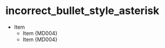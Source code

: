 # incorrect_bullet_style_asterisk

* Item
  - Item {MD004}
  + Item {MD004}

<!-- markdownlint-configure-file {
  "ul-style": {
    "style": "asterisk"
  }
} -->
